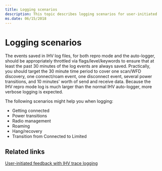 ```yaml
---
title: Logging scenarios
description: This topic describes logging scenarios for user-initiated feedback with IHV trace logging in WDI drivers.
ms.date: 06/15/2018
---
```


# Logging scenarios

The events saved in IHV log files, for both repro mode and the auto-logger, should be appropriately throttled via flags/level/keywords to ensure that at least the past 30 minutes of the log events are always saved. Practically, you should target the 30 minute time period to cover one scan/WFD discovery, one connect/roam event, one disconnect event, several power transitions, and 10 minutes' worth of send and receive data. Because the IHV repro mode log is much larger than the normal IHV auto-logger, more verbose logging is expected.

The following scenarios might help you when logging:

- Getting connected
- Power transitions
- Radio management
- Roaming
- Hang/recovery
- Transition from Connected to Limited

## Related links

[User-initiated feedback with IHV trace logging](user-initiated-feedback-with-ihv-trace-logging.md)
